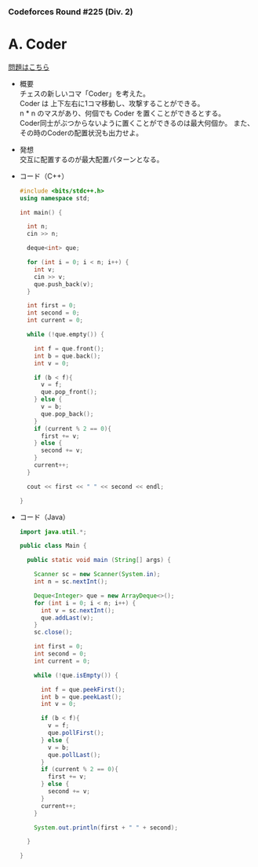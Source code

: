 ### Codeforces Round #225 (Div. 2)

# A. Coder

  [問題はこちら](https://codeforces.com/problemset/problem/384/A)
  
- 概要<br>
  チェスの新しいコマ「Coder」を考えた。<br>
  Coder は 上下左右に1コマ移動し、攻撃することができる。<br>
  n * n のマスがあり、何個でも Coder を置くことができるとする。<br>
  Coder同士がぶつからないように置くことができるのは最大何個か。
  また、その時のCoderの配置状況も出力せよ。
  
  
- 発想<br>
  交互に配置するのが最大配置パターンとなる。
  
  
- コード（C++）

  ```cpp
  #include <bits/stdc++.h>
  using namespace std;

  int main() {

    int n;
    cin >> n;

    deque<int> que;

    for (int i = 0; i < n; i++) {
      int v;
      cin >> v;
      que.push_back(v);
    }

    int first = 0;
    int second = 0;
    int current = 0;

    while (!que.empty()) {

      int f = que.front();
      int b = que.back();
      int v = 0;

      if (b < f){
        v = f;
        que.pop_front();
      } else {
        v = b;
        que.pop_back();
      }
      if (current % 2 == 0){
        first += v;
      } else {
        second += v;
      }
      current++;
    }

    cout << first << " " << second << endl;

  }
  ```
  
- コード（Java）

  ```java
  import java.util.*;

  public class Main {

    public static void main (String[] args) {

      Scanner sc = new Scanner(System.in);
      int n = sc.nextInt();

      Deque<Integer> que = new ArrayDeque<>();
      for (int i = 0; i < n; i++) {
        int v = sc.nextInt();
        que.addLast(v);
      }
      sc.close();

      int first = 0;
      int second = 0;
      int current = 0;

      while (!que.isEmpty()) {

        int f = que.peekFirst();
        int b = que.peekLast();
        int v = 0;

        if (b < f){
          v = f;
          que.pollFirst();
        } else {
          v = b;
          que.pollLast();
        }
        if (current % 2 == 0){
          first += v;
        } else {
          second += v;
        }
        current++;
      }

      System.out.println(first + " " + second);

    }

  }
  ```
    